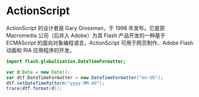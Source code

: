 # ActionScript

ActionScript 的设计者是 Gary Grossman，于 1998 年发布。它是原 Macromedia 公司（后并入 Adobe）为其 Flash 产品开发的一种基于 ECMAScript 的面向对象编程语言。ActionScript 可用于网页制作、Adobe Flash 动画和 RIA 应用程序的开发。

```actionscript
import flash.globalization.DateTimeFormatter;

var d:Date = new Date();
var dtf:DateTimeFormatter = new DateTimeFormatter("en-US");
dtf.setDateTimePattern("yyyy-MM-dd");
trace(dtf.format(d));
```
